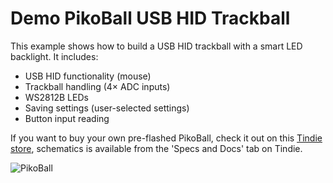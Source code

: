 # Demo PikoBall USB HID Trackball

This example shows how to build a USB HID trackball with a smart LED backlight. It includes:

- USB HID functionality (mouse)
- Trackball handling (4× ADC inputs)
- WS2812B LEDs
- Saving settings (user-selected settings)
- Button input reading

If you want to buy your own pre-flashed PikoBall, check it out on this [Tindie store](https://www.tindie.com/products/allexok/pikoball-tiny-usb-hid-trackball-with-rgb-backlight/), schematics is available from the 'Specs and Docs' tab on Tindie.

![PikoBall](https://raw.githubusercontent.com/allexoK/productImages/main/front.jpg)



